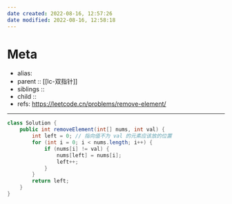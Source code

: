 ```yaml
---
date created: 2022-08-16, 12:57:26
date modified: 2022-08-16, 12:58:18
---
```


# Meta

- alias:
- parent :: [[lc-双指针]]
- siblings ::
- child ::
- refs: https://leetcode.cn/problems/remove-element/

---

```java
class Solution {
    public int removeElement(int[] nums, int val) {
        int left = 0; // 指向值不为 val 的元素应该放的位置
        for (int i = 0; i < nums.length; i++) {
            if (nums[i] != val) {
                nums[left] = nums[i];
                left++;
            }
        }
        return left;
    }
}
```
